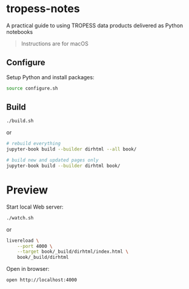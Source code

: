 # tropess-notes

A practical guide to using TROPESS data products delivered as Python notebooks 

> Instructions are for macOS

## Configure

Setup Python and install packages:

```bash
source configure.sh
```

## Build

```bash
./build.sh
```

or

```bash
# rebuild everything
jupyter-book build --builder dirhtml --all book/

# build new and updated pages only
jupyter-book build --builder dirhtml book/
```

# Preview

Start local Web server:

```bash
./watch.sh
```

or

```bash
livereload \
    --port 4000 \
    --target book/_build/dirhtml/index.html \
    book/_build/dirhtml
```

Open in browser:

```bash
open http://localhost:4000
```

